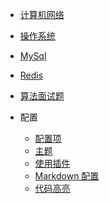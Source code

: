 <!-- docs/_sidebar.md -->

* [计算机网络](network/)
* [操作系统](os/)
* [MySql](mysql/)
* [Redis](redis/)
* [算法面试题](algo/)


* 配置
  * [配置项](zh-cn/configuration.md)
  * [主题](zh-cn/themes.md)
  * [使用插件](zh-cn/plugins.md)
  * [Markdown 配置](zh-cn/markdown.md)
  * [代码高亮](zh-cn/language-highlight.md)
